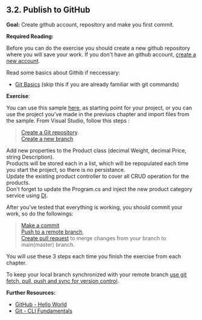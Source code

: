## 3.2. Publish to GitHub

**Goal:** Create github account, repository and make you first commit.

**Required Reading:**

Before you can do the exercise you should create a new github repository where you will save your work.
If you don't have an github account, [create a new account](https://docs.github.com/en/get-started/onboarding/getting-started-with-your-github-account).

Read some basics about Githib if neccessary:

 - [Git Basics](https://git-scm.com/book/en/v1/Getting-Started-Git-Basics) (skip this if you are already familiar with git commands)

**Exercise**:

You can use this sample [here](https://github.com/msg-CareerPaths/csharp-training/tree/main/resources/code/startup_project), as starting point for your project, or
you can use the project you've made in the previuos chapter and import files from the sample.
From Visual Studio, follow this steps : 

 > [Create a Git repository](https://learn.microsoft.com/en-us/visualstudio/version-control/git-create-repository?view=vs-2022).  
 > [Create a new branch ](https://learn.microsoft.com/en-us/visualstudio/version-control/git-create-branch?view=vs-2022)

Add new properties to the Product class (decimal Weight, decimal Price, string Description).  
Products  will be stored each in a list, which will be repopulated each time you start the project, so there is no persistance.  
Update the existing product controller to cover all CRUD operation for the products.    
Don't forget to update the Program.cs and inject the new product category service using [DI](https://learn.microsoft.com/en-us/aspnet/core/fundamentals/dependency-injection?view=aspnetcore-7.0).  

After you've tested that everything is working, you should commit your work, so do the followings:
 >  [Make a commit](https://learn.microsoft.com/en-us/visualstudio/version-control/git-make-commit?view=vs-2022)  
 >  [Push to a remote branch](https://learn.microsoft.com/en-us/visualstudio/version-control/git-push-remote?view=vs-2022),  
 >  [Create pull request](https://learn.microsoft.com/en-us/azure/devops/repos/git/pull-requests?view=azure-devops&tabs=visual-studio) to merge changes from your branch to main(master) branch.  
 
 You will use these 3 steps each time you finish the exercise from each chapter.

To keep your local branch synchronized with your remote branch [use git fetch, pull, push and sync for version control](https://learn.microsoft.com/en-us/visualstudio/version-control/git-fetch-pull-sync?view=vs-2022).

**Further Resources:**

 - [GitHub - Hello World](https://guides.github.com/activities/hello-world/)
 - [Git - CLI Fundamentals](https://www.youtube.com/watch?v=HVsySz-h9r4)






